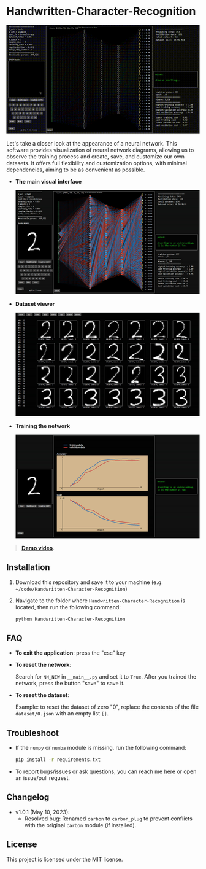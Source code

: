# Handwritten-Character-Recognition

![Demo gif](_imgs/demo.gif)

Let's take a closer look at the appearance of a neural network. This software provides visualization of neural network diagrams, allowing us to observe the training process and create, save, and customize our own datasets. It offers full flexibility and customization options, with minimal dependencies, aiming to be as convenient as possible.

- **The main visual interface**

    ![The main visual interface of the application](_imgs/1.jpg)

- **Dataset viewer**

    ![Dataset viewer](_imgs/2.jpg)

- **Training the network**

    ![Training the network](_imgs/3.jpg)

> **[Demo video](https://youtu.be/GX0xBjiwgtg)**.


## Installation

1. Download this repository and save it to your machine (e.g. `~/code/Handwritten-Character-Recognition`)
2. Navigate to the folder where `Handwritten-Character-Recognition` is located, then run the following command:

    ```sh
    python Handwritten-Character-Recognition
    ```


## FAQ

- **To exit the application**: press the "esc" key

- **To reset the network**:

    Search for `NN_NEW` in `__main__.py` and set it to `True`. After you trained the network, press the button "save" to save it.

- **To reset the dataset**:

    Example: to reset the dataset of zero "0", replace the contents of the file `dataset/0.json` with an empty list `[]`.


## Troubleshoot

- If the `numpy` or `numba` module is missing, run the following command:

    ```sh
    pip install -r requirements.txt
    ```
- To report bugs/issues or ask questions, you can reach me [here](https://nvfp.github.io/contact) or open an issue/pull request.


## Changelog

- v1.0.1 (May 10, 2023):
    - Resolved bug: Renamed `carbon` to `carbon_plug` to prevent conflicts with the original `carbon` module (if installed).


## License

This project is licensed under the MIT license.
